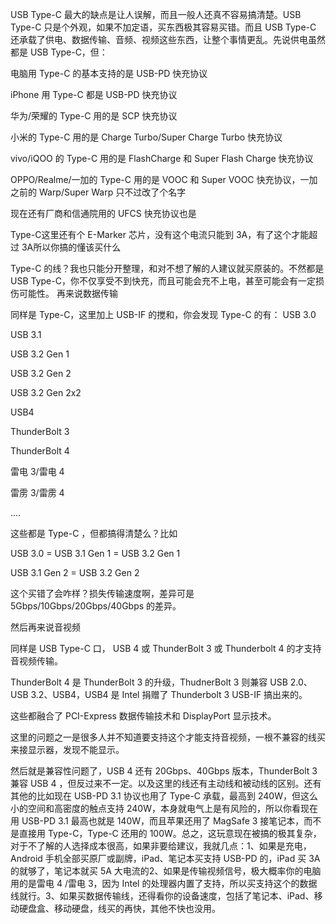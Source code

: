 USB Type-C 最大的缺点是让人误解，而且一般人还真不容易搞清楚。USB Type-C 只是个外观，如果不加定语，买东西极其容易买错。而且 USB Type-C 还承载了供电、数据传输、音频、视频这些东西，让整个事情更乱。先说供电虽然都是 USB Type-C，但：

电脑用 Type-C 的基本支持的是 USB-PD 快充协议

iPhone 用 Type-C 都是 USB-PD 快充协议

华为/荣耀的 Type-C 用的是 SCP 快充协议

小米的 Type-C 用的是 Charge Turbo/Super Charge Turbo 快充协议

vivo/iQOO 的 Type-C 用的是 FlashCharge 和 Super Flash Charge 快充协议

OPPO/Realme/一加的 Type-C 用的是 VOOC 和 Super VOOC 快充协议，一加之前的 Warp/Super Warp 只不过改了个名字

现在还有厂商和信通院用的 UFCS 快充协议也是 

Type-C这里还有个 E-Marker 芯片，没有这个电流只能到 3A，有了这个才能超过 3A所以你搞的懂该买什么

 Type-C 的线？我也只能分开整理，和对不想了解的人建议就买原装的。不然都是 USB Type-C，你不仅享受不到快充，而且可能会充不上电，甚至可能会有一定损伤可能性。
再来说数据传输

同样是 Type-C，这里加上 USB-IF 的搅和，你会发现 Type-C 的有：
USB 3.0

USB 3.1

USB 3.2 Gen 1

USB 3.2 Gen 2

USB 3.2 Gen 2x2

USB4

ThunderBolt 3

ThunderBolt 4

雷电 3/雷电 4

雷雳 3/雷雳 4

....

这些都是 Type-C ，但都搞得清楚么？比如

USB 3.0 = USB 3.1 Gen 1 = USB 3.2 Gen 1

USB 3.1 Gen 2 = USB 3.2 Gen 2

这个买错了会咋样？损失传输速度啊，差异可是 5Gbps/10Gbps/20Gbps/40Gbps 的差异。

然后再来说音视频

同样是 USB Type-C 口， USB 4 或 ThunderBolt 3 或 Thunderbolt 4 的才支持音视频传输。

ThunderBolt 4 是 ThunderBolt 3 的升级，ThudnerBolt 3 则兼容 USB 2.0、USB 3.2、USB4，USB4 是 Intel 捐赠了 Thunderbolt 3 USB-IF 搞出来的。

这些都融合了 PCI-Express 数据传输技术和 DisplayPort 显示技术。

这里的问题之一是很多人并不知道要支持这个才能支持音视频，一根不兼容的线买来接显示器，发现不能显示。

然后就是兼容性问题了，USB 4 还有 20Gbps、40Gbps 版本，ThunderBolt 3 兼容 USB 4 ，但反过来不一定。以及这里的线还有主动线和被动线的区别。还有其他的比如现在 USB-PD 3.1 协议也用了 Type-C 承载，最高到 240W，但这么小的空间和高密度的触点支持 240W，本身就电气上是有风险的，所以你看现在用 USB-PD 3.1 最高也就是 140W，而且苹果还用了 MagSafe 3 接笔记本，而不是直接用 Type-C，Type-C 还用的 100W。总之，这玩意现在被搞的极其复杂，对于不了解的人选择成本很高，如果非要给建议，我就几点：1、如果是充电，Android 手机全部买原厂或副牌，iPad、笔记本买支持 USB-PD 的，iPad 买 3A 的就够了，笔记本就买 5A 大电流的2、如果是传输视频信号，极大概率你的电脑用的是雷电 4 /雷电 3，因为 Intel 的处理器内置了支持，所以买支持这个的数据线就行。3、如果买数据传输线，还得看你的设备速度，包括了笔记本、iPad、移动硬盘盒、移动硬盘，线买的再快，其他不快也没用。
